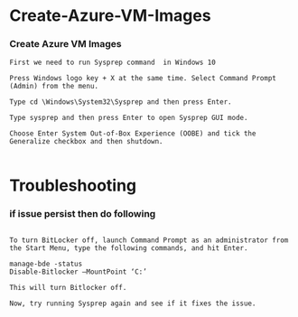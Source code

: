 # Create-Azure-VM-Images

### Create Azure VM Images 

```
First we need to run Sysprep command  in Windows 10

Press Windows logo key + X at the same time. Select Command Prompt (Admin) from the menu.

Type cd \Windows\System32\Sysprep and then press Enter.

Type sysprep and then press Enter to open Sysprep GUI mode.

Choose Enter System Out-of-Box Experience (OOBE) and tick the Generalize checkbox and then shutdown.


```


# Troubleshooting 

### if issue persist then do following


```

To turn BitLocker off, launch Command Prompt as an administrator from the Start Menu, type the following commands, and hit Enter.

manage-bde -status
Disable-Bitlocker –MountPoint ‘C:’

This will turn Bitlocker off.

Now, try running Sysprep again and see if it fixes the issue.


```


